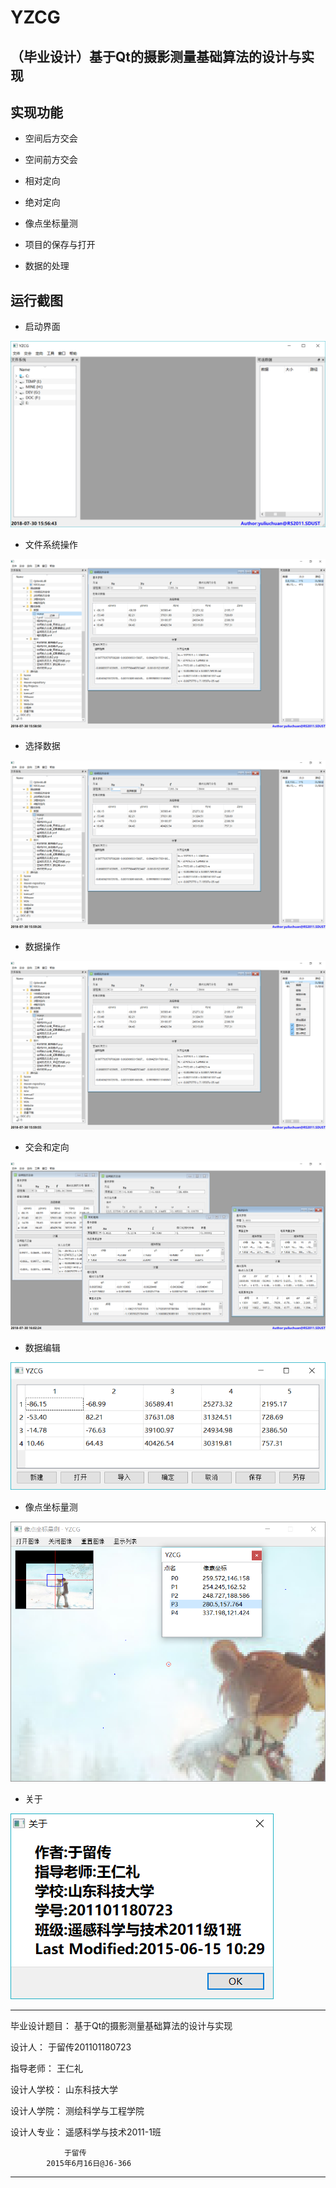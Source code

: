 # YZCG
## （毕业设计）基于Qt的摄影测量基础算法的设计与实现

## 实现功能
* 空间后方交会

* 空间前方交会

* 相对定向

* 绝对定向

* 像点坐标量测

* 项目的保存与打开

* 数据的处理

## 运行截图

* 启动界面

![Image text](screenshots/1.png)

* 文件系统操作

![Image text](screenshots/2.png)

* 选择数据

![Image text](screenshots/3.png)

* 数据操作

![Image text](screenshots/4.png)

* 交会和定向

![Image text](screenshots/5.png)

* 数据编辑

![Image text](screenshots/6.png)

* 像点坐标量测

![Image text](screenshots/7.png)

* 关于

![Image text](screenshots/8.png)

--------------------------------------------
毕业设计题目：
	基于Qt的摄影测量基础算法的设计与实现

设计人：
	于留传201101180723

指导老师：
	王仁礼

设计人学校：
	山东科技大学

设计人学院：
	测绘科学与工程学院

设计人专业：
	遥感科学与技术2011-1班
	
				于留传
			2015年6月16日@J6-366				
--------------------------------------------
